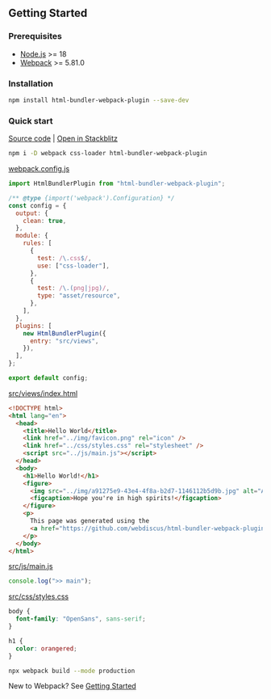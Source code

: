 ## Getting Started

### Prerequisites

- [Node.js][node-url] >= 18
- [Webpack][webpack-url] >= 5.81.0

### Installation

```bash
npm install html-bundler-webpack-plugin --save-dev
```

### Quick start

[Source code](../../examples/hello-world) | [Open in Stackblitz][hello-world-demo-url]

```bash
npm i -D webpack css-loader html-bundler-webpack-plugin
```

[webpack.config.js](../../examples/hello-world/webpack.config.js)

```js
import HtmlBundlerPlugin from "html-bundler-webpack-plugin";

/** @type {import('webpack').Configuration} */
const config = {
  output: {
    clean: true,
  },
  module: {
    rules: [
      {
        test: /\.css$/,
        use: ["css-loader"],
      },
      {
        test: /\.(png|jpg)/,
        type: "asset/resource",
      },
    ],
  },
  plugins: [
    new HtmlBundlerPlugin({
      entry: "src/views",
    }),
  ],
};

export default config;
```

[src/views/index.html](../../examples/hello-world/src/views/index.html)

```html
<!DOCTYPE html>
<html lang="en">
  <head>
    <title>Hello World</title>
    <link href="../img/favicon.png" rel="icon" />
    <link href="../css/styles.css" rel="stylesheet" />
    <script src="../js/main.js"></script>
  </head>
  <body>
    <h1>Hello World!</h1>
    <figure>
      <img src="../img/a91275e9-43e4-4f8a-b2d7-1146112b5d9b.jpg" alt="An example" width="1344" height="768" />
      <figcaption>Hope you're in high spirits!</figcaption>
    </figure>
    <p>
      This page was generated using the
      <a href="https://github.com/webdiscus/html-bundler-webpack-plugin">HTML Builder Plugin</a>
    </p>
  </body>
</html>
```

[src/js/main.js](../../examples/hello-world/src/js/main.js)

```js
console.log(">> main");
```

[src/css/styles.css](../../examples/hello-world/src/css/styles.css)

```css
body {
  font-family: "OpenSans", sans-serif;
}

h1 {
  color: orangered;
}
```

```bash
npx webpack build --mode production
```

New to Webpack? See [Getting Started][webpack-getting-started-url]

[hello-world-demo-url]: https://stackblitz.com/edit/webpack-webpack-js-org-nzje589a?file=README.md
[node-url]: https://nodejs.org/
[webpack-getting-started-url]: https://webpack.js.org/guides/getting-started/#using-a-configuration
[webpack-url]: https://webpack.js.org/
